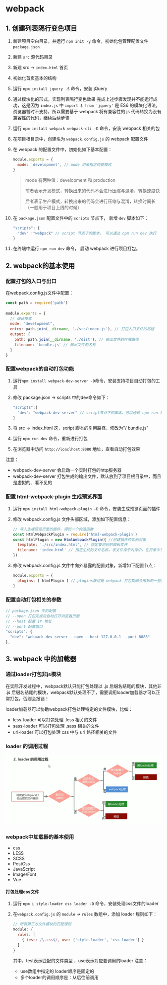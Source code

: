 # webpack

## 1. 创建列表隔行变色项目

1. 新建项目空白目录，并运行 `npm init -y` 命令，初始化包管理配置文件 `package.json`
2. 新建 `src` 源代码目录
3. 新建 src -> `index.html` 首页
4. 初始化首页基本的结构
5. 运行 `npm install jquery -S` 命令，安装 jQuery
6. 通过模块化的形式，实现列表隔行变色效果
    完成上述步骤发现并不能运行成功，这是因为 `index.js` 中 `import $ from 'jquery'` 是 ES6 的模块化语法，浏览器暂时不支持，所以需要基于 webpack 将有兼容性的 js 代码转换为没有兼容性的代码，继续后续步骤
7. 运行 `npm install webpack webpack-cli -D` 命令，安装 webpack 相关的包
8. 在项目根目录中，创建名为 `webpack.config.js` 的 webpack 配置文件
9. 在 webpack 的配置文件中，初始化如下基本配置：

    ```js
    module.exports = {
      mode: 'development', // mode 用来指定构建模式
    }
    ```

    > mode 有两种值：development 和 production
    >
    > 前者表示开发模式，转换出来的代码不会进行压缩与混淆，转换速度快
    >
    > 后者表示生产模式，转换出来的代码会进行压缩与混淆，转换时间长（一般用于项目上线的时候）

10. 在·`package.json` 配置文件中的 `scripts` 节点下， 新增·`dev` 脚本如下：

    ```js
    "scripts": {
      "dev" :"webpack" // script 节点下的脚本， 可以通过 npm run dev 执行
    }
    ```

11. 在终端中运行 `npm run dev` 命令， 启动 webpack 进行项目打包。

## 2. webpack的基本使用

### 配置打包的入口与出口

在webpack.config.js文件中配置：

```js
const path = require('path')

module.exports = {
  // 编译模式
  mode: "development",
  entry: path.join(__dirname, './src/index.js'), // 打包入口文件的路径
  output: {
    path: path.join(__dirname, './dist'), // 输出文件的存放路径
    filename: 'bundle.js' // 输出文件的名称
  }
}
```

### 配置webpack的自动打包功能

1. 运行`npm install webpack-dev-server -D`命令，安装支持项目自动打包的工具
2. 修改 package.json -> scripts 中的dev命令如下：

    ```js
    "scripts":{
      "dev": "webpack-dev-server" // script节点下的脚本，可以通过 npm run 执行
    }
    ```

3. 将 src -> index.html 这，script 脚本的引用路径，修改为"/ bundle.js"
4. 运行 `npm run dev` 命令，重新进行打包
5. 在浏览器中访问 `http://loaclhost:8080` 地址，查看自动打包效果

注意：

- webpack-dev-server 会启动一个实时打包的http服务器
- webpack-dev-server 打包生成的输出文件，默认放到了项目根目录中，而且是虚拟的、看不见的

### 配置 html-webpack-plugin 生成预览界面

1. 运行 `npm install html-webpack-plugin -D` 命令，安装生成预览页面的插件
2. 修改 webpack.config.js 文件头部区域，添加如下配置信息：

    ```js
    // 导入生成预览页面的插件，得到一个构造函数
    const HtmlWebpackPlugin = require('html-webpack-plugin')
    const htmlPlugin = new HtmlWebpackPlugin({ //创建插件的实例对象
      template: './src/index.html', // 指定要用到的模板文件
      filename: 'index.html' // 指定生成的文件名称，该文件存于内存中，在目录中不显示
    })
    ```

3. 修改 webpack.config.js 文件中向外暴露的配置对象，新增如下配置节点：

    ```js
    module.exports = {
      plugins: [ htmlPlugin ] // plugins数组是 webpack 打包期间会用到的一些插件列表
    }
    ```

### 配置自动打包相关的参数

```js
// package.json 中的配置
// --open 打包完成后自动打开浏览器页面
// --host 配置 IP 地址
// --port 配置端口
"scripts": {
  "dev": "webpack-dev-server --open --host 127.0.0.1 --port 8888"
},
```

## 3. webpack 中的加载器

### 通过loader打包非js模块

在实际开发过程中，webpack默认只能打包处理以 .js 后缀名结尾的模块，其他非 .js 后缀名结尾的模块，webpack默认处理不了，需要调用loader加载器才可以正常打包，否则会报错！

loader加载器可以协助webpack打包处理特定的文件模块，比如：

- less-loader 可以打包处理 .less 相关的文件
- sass-loader 可以打包处理 .sass 相关的文件
- url-loader 可以打包处理 css 中与 url 路径相关的文件

### loader 的调用过程

![loader的调用过程](./imgs/loader的调用过程.png)

### webpack中加载器的基本使用

- css
- LESS
- SCSS
- PostCss
- JavaScript
- Image/Font
- Vue

#### 打包处理css文件

1. 运行 `npm i style-loader css loader -D` 命令，安装处理css文件的loader
2. 在`webpack.config.js` 的 `module` -> `rules` 数组中，添加 loader 规则如下：

    ```js
    // 所有第三方文件模块的匹配规则
    module: {
      rules: [
        { test: /\.css$/, use: ['style-loader', 'css-loader'] }
      ]
    }
    ```

    其中，test表示匹配的文件类型 ，use表示对应要调用的loader
    注意：
    - use数组中指定的 loader顺序是固定的
    - 多个loader的调用顺序是：从后往前调用
